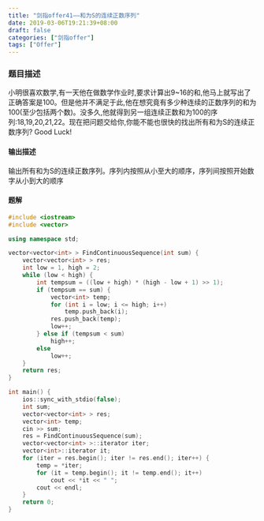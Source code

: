 ```yaml
---
title: "剑指offer41——和为S的连续正数序列"
date: 2019-03-06T19:21:39+08:00
draft: false
categories: ["剑指offer"]
tags: ["Offer"]
---
```


### 题目描述

小明很喜欢数学,有一天他在做数学作业时,要求计算出9~16的和,他马上就写出了正确答案是100。但是他并不满足于此,他在想究竟有多少种连续的正数序列的和为100(至少包括两个数)。没多久,他就得到另一组连续正数和为100的序列:18,19,20,21,22。现在把问题交给你,你能不能也很快的找出所有和为S的连续正数序列? Good Luck!

#### 输出描述

输出所有和为S的连续正数序列。序列内按照从小至大的顺序，序列间按照开始数字从小到大的顺序

#### 题解

```c++
#include <iostream>
#include <vector>

using namespace std;

vector<vector<int> > FindContinuousSequence(int sum) {
    vector<vector<int> > res;
    int low = 1, high = 2;
    while (low < high) {
        int tempsum = ((low + high) * (high - low + 1) >> 1);
        if (tempsum == sum) {
            vector<int> temp;
            for (int i = low; i <= high; i++)
                temp.push_back(i);
            res.push_back(temp);
            low++;
        } else if (tempsum < sum)
            high++;
        else
            low++;
    }
    return res;
}

int main() {
    ios::sync_with_stdio(false);
    int sum;
    vector<vector<int> > res;
    vector<int> temp;
    cin >> sum;
    res = FindContinuousSequence(sum);
    vector<vector<int> >::iterator iter;
    vector<int>::iterator it;
    for (iter = res.begin(); iter != res.end(); iter++) {
        temp = *iter;
        for (it = temp.begin(); it != temp.end(); it++)
            cout << *it << " ";
        cout << endl;
    }
    return 0;
}
```
